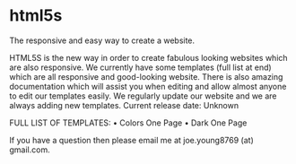 # html5s
The responsive and easy way to create a website.

HTML5S is the new way in order to create fabulous looking websites which are also responsive. We currently have some templates (full list at end) which are all responsive and good-looking website. There is also amazing documentation which will assist you when editing and allow almost anyone to edit our templates easily. We regularly update our website and we are always adding new templates. 
Current release date: Unknown

FULL LIST OF TEMPLATES:
•	Colors One Page
•	Dark One Page

If you have a question then please email me at joe.young8769 (at) gmail.com.
